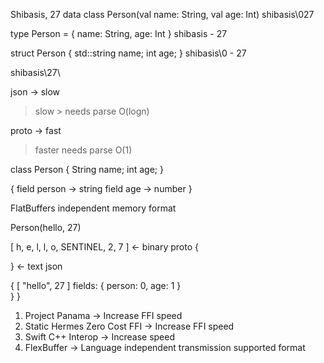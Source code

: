 Shibasis, 27
data class Person(val name: String, val age: Int)
shibasis\027

type Person = { name: String, age: Int }
shibasis - 27

struct Person {
    std::string name;
    int age;
}
shibasis\0 - 27

shibasis\27\

json -> slow
 > slow
    > needs parse
 > O(logn)
 >
proto -> fast
 > faster
 > needs parse
 > O(1)
 >


class Person {
    String name;
    int age;
}


{
field person -> string
field age -> number
}

FlatBuffers 
independent memory format




Person(hello, 27)

[ h, e, l, l, o, SENTINEL, 2, 7 ] <- binary proto
{ 
    
} <- text json


{
    [ "hello", 27 ] 
    fields: {
            person: 0,
            age: 1
        }    
    }
}


1. Project Panama -> Increase FFI speed
2. Static Hermes Zero Cost FFI -> Increase FFI speed
3. Swift C++ Interop -> Increase speed
4. FlexBuffer -> Language independent transmission supported format